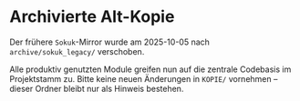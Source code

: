 # Archivierte Alt-Kopie

Der frühere `Sokuk`-Mirror wurde am 2025-10-05 nach `archive/sokuk_legacy/` verschoben.

Alle produktiv genutzten Module greifen nun auf die zentrale Codebasis im Projektstamm zu.
Bitte keine neuen Änderungen in `KOPIE/` vornehmen – dieser Ordner bleibt nur als Hinweis bestehen.
